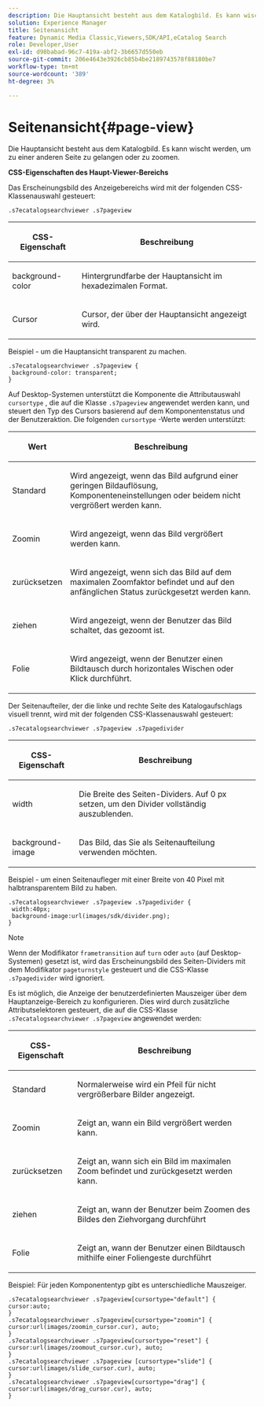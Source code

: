 ```yaml
---
description: Die Hauptansicht besteht aus dem Katalogbild. Es kann wischt werden, um zu einer anderen Seite zu gelangen oder zu zoomen.
solution: Experience Manager
title: Seitenansicht
feature: Dynamic Media Classic,Viewers,SDK/API,eCatalog Search
role: Developer,User
exl-id: d98babad-96c7-419a-abf2-3b6657d550eb
source-git-commit: 206e4643e3926cb85b4be2189743578f88180be7
workflow-type: tm+mt
source-wordcount: '389'
ht-degree: 3%

---
```


# Seitenansicht{#page-view}

Die Hauptansicht besteht aus dem Katalogbild. Es kann wischt werden, um zu einer anderen Seite zu gelangen oder zu zoomen.

<!--<a id="section_061E550C1C1D4DB2BD663A898895B38C"></a>-->

**CSS-Eigenschaften des Haupt-Viewer-Bereichs**

Das Erscheinungsbild des Anzeigebereichs wird mit der folgenden CSS-Klassenauswahl gesteuert:

```
.s7ecatalogsearchviewer .s7pageview
```

<table id="table_94EE3F5BBE4547C0B4943471CEE7EDE4"> 
 <thead> 
  <tr> 
   <th colname="col1" class="entry"> <p> CSS-Eigenschaft </p> </th> 
   <th colname="col2" class="entry"> <p>Beschreibung </p> </th> 
  </tr> 
 </thead>
 <tbody> 
  <tr> 
   <td colname="col1"> <p> <span class="codeph"> background-color  </span> </p> </td> 
   <td colname="col2"> <p> Hintergrundfarbe der Hauptansicht im hexadezimalen Format. </p> </td> 
  </tr> 
  <tr> 
   <td colname="col1"> <p> <span class="codeph"> Cursor  </span> </p> </td> 
   <td colname="col2"> <p>Cursor, der über der Hauptansicht angezeigt wird. </p> </td> 
  </tr> 
 </tbody> 
</table>

Beispiel - um die Hauptansicht transparent zu machen.

```
.s7ecatalogsearchviewer .s7pageview { 
 background-color: transparent; 
}
```

Auf Desktop-Systemen unterstützt die Komponente die Attributauswahl `cursortype` , die auf die Klasse `.s7pageview` angewendet werden kann, und steuert den Typ des Cursors basierend auf dem Komponentenstatus und der Benutzeraktion. Die folgenden `cursortype` -Werte werden unterstützt:

<table id="table_45B83F6CCDE84C36B0E087CA9144BFE6"> 
 <thead> 
  <tr> 
   <th colname="col1" class="entry"> <p>Wert </p> </th> 
   <th colname="col2" class="entry"> <p>Beschreibung </p> </th> 
  </tr> 
 </thead>
 <tbody> 
  <tr> 
   <td colname="col1"> <p> <span class="codeph"> Standard </span> </p> </td> 
   <td colname="col2"> <p>Wird angezeigt, wenn das Bild aufgrund einer geringen Bildauflösung, Komponenteneinstellungen oder beidem nicht vergrößert werden kann. </p> </td> 
  </tr> 
  <tr> 
   <td colname="col1"> <p> <span class="codeph"> Zoomin  </span> </p> </td> 
   <td colname="col2"> <p>Wird angezeigt, wenn das Bild vergrößert werden kann. </p> </td> 
  </tr> 
  <tr> 
   <td colname="col1"> <p> <span class="codeph"> zurücksetzen </span> </p> </td> 
   <td colname="col2"> <p>Wird angezeigt, wenn sich das Bild auf dem maximalen Zoomfaktor befindet und auf den anfänglichen Status zurückgesetzt werden kann. </p> </td> 
  </tr> 
  <tr> 
   <td colname="col1"> <p> <span class="codeph"> ziehen </span> </p> </td> 
   <td colname="col2"> <p>Wird angezeigt, wenn der Benutzer das Bild schaltet, das gezoomt ist. </p> </td> 
  </tr> 
  <tr> 
   <td colname="col1"> <p> <span class="codeph"> Folie  </span> </p> </td> 
   <td colname="col2"> <p>Wird angezeigt, wenn der Benutzer einen Bildtausch durch horizontales Wischen oder Klick durchführt. </p> </td> 
  </tr> 
 </tbody> 
</table>

Der Seitenaufteiler, der die linke und rechte Seite des Katalogaufschlags visuell trennt, wird mit der folgenden CSS-Klassenauswahl gesteuert:

`.s7ecatalogsearchviewer .s7pageview .s7pagedivider`

<table id="table_77EBC9A77BF14CF4974F8F43C709A207"> 
 <thead> 
  <tr> 
   <th colname="col1" class="entry"> <p> CSS-Eigenschaft </p> </th> 
   <th colname="col2" class="entry"> <p>Beschreibung </p> </th> 
  </tr> 
 </thead>
 <tbody> 
  <tr> 
   <td colname="col1"> <p> <span class="codeph"> width </span> </p> </td> 
   <td colname="col2"> <p> Die Breite des Seiten-Dividers. Auf <span class="codeph"> 0 </span> px setzen, um den Divider vollständig auszublenden. </p> </td> 
  </tr> 
  <tr> 
   <td colname="col1"> <p> <span class="codeph"> background-image  </span> </p> </td> 
   <td colname="col2"> <p>Das Bild, das Sie als Seitenaufteilung verwenden möchten. </p> </td> 
  </tr> 
 </tbody> 
</table>

Beispiel - um einen Seitenaufleger mit einer Breite von 40 Pixel mit halbtransparentem Bild zu haben.

```
.s7ecatalogsearchviewer .s7pageview .s7pagedivider { 
 width:40px; 
 background-image:url(images/sdk/divider.png); 
}
```

>[!NOTE]
>
>Wenn der Modifikator `frametransition` auf `turn` oder `auto` (auf Desktop-Systemen) gesetzt ist, wird das Erscheinungsbild des Seiten-Dividers mit dem Modifikator `pageturnstyle` gesteuert und die CSS-Klasse `.s7pagedivider` wird ignoriert.

Es ist möglich, die Anzeige der benutzerdefinierten Mauszeiger über dem Hauptanzeige-Bereich zu konfigurieren. Dies wird durch zusätzliche Attributselektoren gesteuert, die auf die CSS-Klasse `.s7ecatalogsearchviewer .s7pageview` angewendet werden:

<table id="table_908164DECF9347A19A9696A23BBDB1A2"> 
 <thead> 
  <tr> 
   <th colname="col1" class="entry"> <p> CSS-Eigenschaft </p> </th> 
   <th colname="col2" class="entry"> <p>Beschreibung </p> </th> 
  </tr> 
 </thead>
 <tbody> 
  <tr> 
   <td colname="col1"> <p> <span class="codeph"> Standard </span> </p> </td> 
   <td colname="col2"> <p> Normalerweise wird ein Pfeil für nicht vergrößerbare Bilder angezeigt. </p> </td> 
  </tr> 
  <tr> 
   <td colname="col1"> <p> <span class="codeph"> Zoomin  </span> </p> </td> 
   <td colname="col2"> <p> Zeigt an, wann ein Bild vergrößert werden kann. </p> </td> 
  </tr> 
  <tr> 
   <td colname="col1"> <p> <span class="codeph"> zurücksetzen </span> </p> </td> 
   <td colname="col2"> <p>Zeigt an, wann sich ein Bild im maximalen Zoom befindet und zurückgesetzt werden kann. </p> </td> 
  </tr> 
  <tr> 
   <td colname="col1"> <p> <span class="codeph"> ziehen </span> </p> </td> 
   <td colname="col2"> <p>Zeigt an, wann der Benutzer beim Zoomen des Bildes den Ziehvorgang durchführt </p> </td> 
  </tr> 
  <tr> 
   <td colname="col1"> <p> <span class="codeph"> Folie  </span> </p> </td> 
   <td colname="col2"> <p>Zeigt an, wann der Benutzer einen Bildtausch mithilfe einer Foliengeste durchführt </p> </td> 
  </tr> 
 </tbody> 
</table>

Beispiel: Für jeden Komponententyp gibt es unterschiedliche Mauszeiger.

```
.s7ecatalogsearchviewer .s7pageview[cursortype="default"] { 
cursor:auto; 
} 
.s7ecatalogsearchviewer .s7pageview[cursortype="zoomin"] { 
cursor:url(images/zoomin_cursor.cur), auto; 
} 
.s7ecatalogsearchviewer .s7pageview[cursortype="reset"] { 
cursor:url(images/zoomout_cursor.cur), auto; 
} 
.s7ecatalogsearchviewer .s7pageview [cursortype="slide"] { 
cursor:url(images/slide_cursor.cur), auto; 
} 
.s7ecatalogsearchviewer .s7pageview[cursortype="drag"] { 
cursor:url(images/drag_cursor.cur), auto; 
}
```
